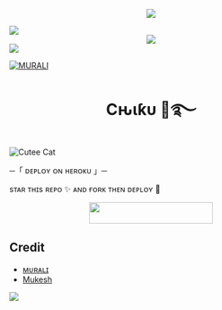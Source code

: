 <p align="center"> 
   <img src="https://capsule-render.vercel.app/api?type=waving&color=gradient&text=𝑴𝑼𝑹𝜜𝑳𝑰&height=100&section=header"/> 
 </p> 
 
<img src="https://user-images.githubusercontent.com/73097560/115834477-dbab4500-a447-11eb-908a-139a6edaec5c.gif"> 

<div align="center">
  <img src="https://readme-typing-svg.herokuapp.com?color=FFA500&center=true&lines=Welcome+To+Chiku+Chat+Bot;Im+An+Ai+Based+Chat+Bot&width=600&height=180">
</div>

<img src="https://user-images.githubusercontent.com/73097560/115834477-dbab4500-a447-11eb-908a-139a6edaec5c.gif"> 


   [![MURALI](https://github-stats-alpha.vercel.app/api?username=ZeroXCoderZ&cc=255&tc=fff&ic=ff69b4&bc=870 "ZeroXCoderZ")](https://github-stats-alpha.vercel.app/api?username=ZeroXCoderZ&cc=000&tc=fff&ic=fff&bc=000 "ZeroXCoderZ")
   

   
<h1 align="center"><b> Cԋιƙυ 💓࿐ </b></h1>


![Cutee Cat](https://media.giphy.com/media/oGTtrMPZhFmD5AzRYJ/giphy.gif)


 ─「 ᴅᴇᴩʟᴏʏ ᴏɴ ʜᴇʀᴏᴋᴜ 」─
</h3>

sᴛᴀʀ ᴛʜɪs ʀᴇᴘᴏ ✨ ᴀɴᴅ ғᴏʀᴋ ᴛʜᴇɴ ᴅᴇᴘʟᴏʏ 🥀
<p align="center"><a href="https://dashboard.heroku.com/new?template=https://github.com/ZeroXCoderZ/ChikuBot"> <img src="https://img.shields.io/badge/Deploy%20On%20Heroku-blue?style=for-the-badge&logo=heroku" width="220" height="38.45"/></a></p>
<h3 align="center">


## Credit
- [ᴍᴜʀᴀʟɪ](https://t.me/ZeroXCoderz)
- [Mukesh](https://t.me/itzmstboy)

<img src="https://user-images.githubusercontent.com/73097560/115834477-dbab4500-a447-11eb-908a-139a6edaec5c.gif"> 
